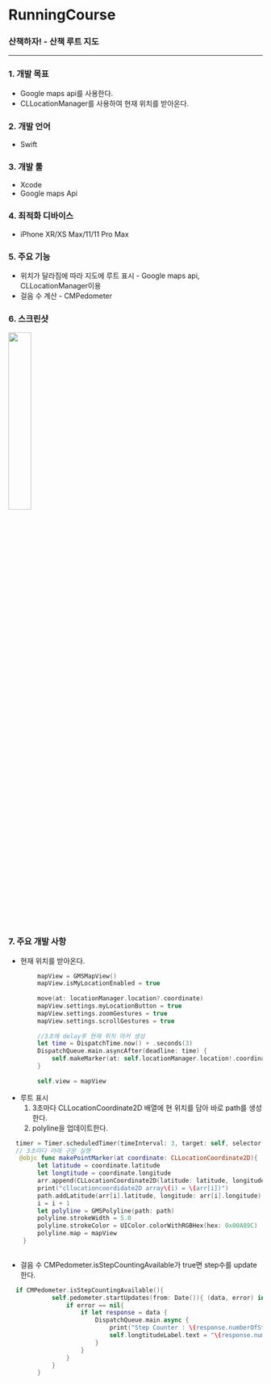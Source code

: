 # RunningCourse
### 산책하자! - 산책 루트 지도
---
### 1.  개발 목표
+ Google maps api를 사용한다.
+ CLLocationManager를 사용하여 현재 위치를 받아온다.


### 2.  개발 언어
+ Swift 

### 3.  개발 툴
+ Xcode 
+ Google maps Api

### 4.  최적화 디바이스
+ iPhone XR/XS Max/11/11 Pro Max  


### 5.  주요 기능
+ 위치가 달라짐에 따라 지도에 루트 표시 - Google maps api, CLLocationManager이용
+ 걸음 수 계산 - CMPedometer

### 6.  스크린샷
<img src="https://user-images.githubusercontent.com/63438947/130318561-25258217-c90c-460f-962a-58c9dfc650a4.png" width="30%"> 



### 7.  주요 개발 사항
+ 현재 위치를 받아온다.
```Swift
        mapView = GMSMapView()
        mapView.isMyLocationEnabled = true
      
        move(at: locationManager.location?.coordinate)
        mapView.settings.myLocationButton = true
        mapView.settings.zoomGestures = true
        mapView.settings.scrollGestures = true
        
        //3초에 delay후 현재 위치 마커 생성
        let time = DispatchTime.now() + .seconds(3)
        DispatchQueue.main.asyncAfter(deadline: time) {
            self.makeMarker(at: self.locationManager.location!.coordinate)
        }
        
        self.view = mapView
```
+ 루트 표시
  1. 3초마다 CLLocationCoordinate2D 배열에 현 위치를 담아 바로 path를 생성한다.
  2. polyline을 업데이트한다.
```Swift
  timer = Timer.scheduledTimer(timeInterval: 3, target: self, selector: #selector(makePoint(_:)), userInfo: nil, repeats: true)
  // 3초마다 아래 구문 실행
   @objc func makePointMarker(at coordinate: CLLocationCoordinate2D){
        let latitude = coordinate.latitude
        let longtitude = coordinate.longitude
        arr.append(CLLocationCoordinate2D(latitude: latitude, longitude: longtitude))
        print("cllocationcoordidate2D array\(i) = \(arr[i])")
        path.addLatitude(arr[i].latitude, longitude: arr[i].longitude)
        i = i + 1
        let polyline = GMSPolyline(path: path)
        polyline.strokeWidth = 5.0
        polyline.strokeColor = UIColor.colorWithRGBHex(hex: 0x00A89C)
        polyline.map = mapView
    }
  
```
+ 걸음 수
  CMPedometer.isStepCountingAvailable가 true면 step수를 update한다.
```Swift
  if CMPedometer.isStepCountingAvailable(){
            self.pedometer.startUpdates(from: Date()){ (data, error) in
                if error == nil{
                    if let response = data {
                        DispatchQueue.main.async {
                            print("Step Counter : \(response.numberOfSteps)")
                            self.longtitudeLabel.text = "\(response.numberOfSteps)"
                        }
                    }
                }
            }
        }
```
